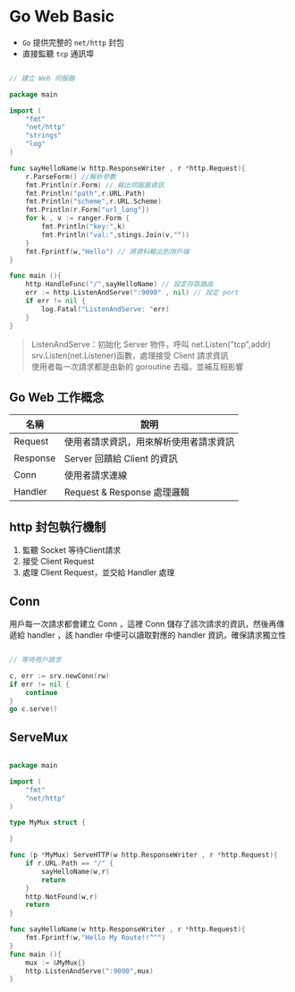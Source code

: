# Go Web Basic

* `Go` 提供完整的 `net/http` 封包
* 直接監聽 `tcp` 通訊埠

```go

// 建立 Web 伺服器

package main 

import (
    "fmt"
    "net/http"
    "strings"
    "log"
)

func sayHelloName(w http.ResponseWriter , r *http.Request){
    r.ParseForm() //解析參數
    fmt.Println(r.Form) // 輸出伺服器資訊
    fmt.Println("path",r.URL.Path)
    fmt.Println("scheme",r.URL.Scheme)
    fmt.Println(r.Form["url_long"])
    for k , v := ranger.Form {
        fmt.Println("key:",k)
        fmt.Println("val:",stings.Join(v,""))
    }
    fmt.Fprintf(w,"Hello") // 將資料輸出到用戶端
}

func main (){
    http.HandleFunc("/",sayHelloName) // 設定存取路由
    err := http.ListenAndServe(":9090" , nil) // 設定 port
    if err != nil {
        log.Fatal("ListenAndServe: "err)
    }
}

```

> ListenAndServe：初始化 Server 物件，呼叫 net.Listen("tcp",addr)<br>
> srv.Listen(net.Listener)函數，處理接受 Client 請求資訊<br>
> 使用者每一次請求都是由新的 goroutine 去福，並補互相影響


## Go Web 工作概念

| 名稱 | 說明 |
| ----- | ----- | 
| Request | 使用者請求資訊，用來解析使用者請求資訊 |
| Response | Server 回饋給 Client 的資訊 |
| Conn | 使用者請求連線 |
| Handler | Request & Response 處理邏輯 |


## http 封包執行機制

1. 監聽 Socket 等待Client請求
1. 接受 Client Request 
1. 處理 Client Request，並交給 Handler 處理

## Conn

用戶每一次請求都會建立 Conn ，這裡 Conn 儲存了該次請求的資訊，然後再傳遞給 handler ，該 handler 中便可以讀取對應的 handler 資訊，確保請求獨立性

```go

// 等待用戶請求

c, err := srv.newConn(rw)
if err != nil {
    continue
} 
go c.serve()

```
## ServeMux

```go

package main 

import (
    "fmt"
    "net/http"
)

type MyMux struct {

}

func (p *MyMux) ServeHTTP(w http.ResponseWriter , r *http.Request){
    if r.URL.Path == "/" {
        sayHelloName(w,r)
        return 
    }
    http.NotFound(w,r)
    return
}

func sayHelloName(w http.ResponseWriter , r *http.Request){
    fmt.Fprintf(w,"Hello My Route!!^^")
}
func main (){
    mux := &MyMux{}
    http.ListenAndServe(":9090",mux)
}

```